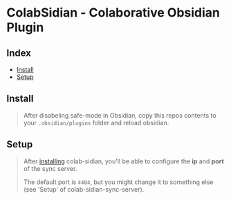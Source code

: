 # ColabSidian - Colaborative Obsidian Plugin

## Index

- [Install](#install)
- [Setup](#setup)

## Install

> After disabeling safe-mode in Obsidian, copy this repos contents to your `.obsidian/plugins` folder and reload obsidian.

## Setup

> After [installing](#install) colab-sidian, you'll be able to configure the **ip** and **port** of the sync server.
>
> The default port is `4404`, but you might change it to something else (see 'Setup' of colab-sidian-sync-server).
